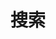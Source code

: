---
title: 搜索
slug: 搜索
layout: search
outputs:
  - html
  - json

menu:
  main:
    weight: 3
    params: 
      icon: search
---